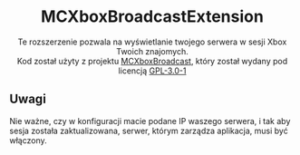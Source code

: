 <div align="center">

# MCXboxBroadcastExtension

Te rozszerzenie pozwala na wyświetlanie twojego
serwera w sesji Xbox Twoich znajomych.<br>
Kod został użyty z projektu [MCXboxBroadcast](https://github.com/rtm516/MCXboxBroadcast), który został wydany pod licencją [GPL-3.0-1](https://github.com/rtm516/MCXboxBroadcast?tab=GPL-3.0-1-ov-file)

</div>

## Uwagi
Nie ważne, czy w konfiguracji macie podane IP waszego serwera, i tak aby sesja została zaktualizowana, serwer, którym zarządza aplikacja, musi być włączony.

